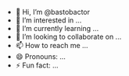 - 👋 Hi, I’m @bastobactor
- 👀 I’m interested in ...
- 🌱 I’m currently learning ...
- 💞️ I’m looking to collaborate on ...
- 📫 How to reach me ...
- 😄 Pronouns: ...
- ⚡ Fun fact: ...

<!---
bastobactor/bastobactor is a ✨ special ✨ repository because its `README.md` (this file) appears on your GitHub profile.
You can click the Preview link to take a look at your changes.
--->
